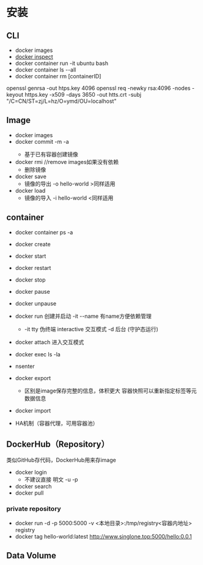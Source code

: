# 安装

## CLI

- docker images
- [docker inspect](https://docs.docker.com/engine/reference/commandline/inspect/)
- docker container run -it ubuntu bash
- docker container ls --all
- docker container rm [containerID]

openssl genrsa -out htps.key 4096
openssl req -newky rsa:4096 -nodes -keyout https.key -x509 -days 3650 -out htts.crt -subj "/C=CN/ST=zj/L=hz/O=ymd/OU=localhost"

## Image

- docker images
- docker commit -m -a <repository>
  - 基于已有容器创建镜像
- docker rmi //remove images如果没有依赖
  - 删除镜像
- docker save
  - 镜像的导出 -o hello-world >同样适用
- docker load
  - 镜像的导入 -i hello-world <同样适用

## container

- docker container ps -a
- docker create
- docker start
- docker restart
- docker stop
- docker pause
- docker unpause
- docker run 创建并启动 -it --name <name> 有name方便依赖管理
  - -it tty 伪终端 interactive 交互模式 -d 后台 (守护态运行)
- docker attach <name> 进入交互模式
- docker exec <name> ls -la

- nsenter
- docker export
  - 区别是image保存完整的信息，体积更大 容器快照可以重新指定标签等元数据信息
- docker import

- HA机制（容器代理，可用容器池）


## DockerHub（Repository）

类似GitHub存代码，DockerHub用来存image

- docker login
  - 不建议直接 明文 -u <user> -p <password><server>
- docker search
- docker pull

### private repository

- docker run -d -p 5000:5000 -v <本地目录>:/tmp/registry<容器内地址> registry
- docker tag hello-world:latest http://www.singlone.top:5000/hello:0.0.1

## Data Volume